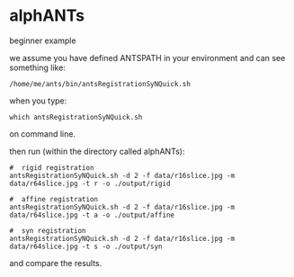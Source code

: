 # alphANTs

beginner example

we assume you have defined ANTSPATH in your environment and can see something like:

```
/home/me/ants/bin/antsRegistrationSyNQuick.sh
```

when you type:

```
which antsRegistrationSyNQuick.sh
```

on command line.

then run (within the directory called alphANTs):

```
#  rigid registration
antsRegistrationSyNQuick.sh -d 2 -f data/r16slice.jpg -m data/r64slice.jpg -t r -o ./output/rigid
```


```
#  affine registration
antsRegistrationSyNQuick.sh -d 2 -f data/r16slice.jpg -m data/r64slice.jpg -t a -o ./output/affine
```


```
#  syn registration
antsRegistrationSyNQuick.sh -d 2 -f data/r16slice.jpg -m data/r64slice.jpg -t s -o ./output/syn
```

and compare the results.
